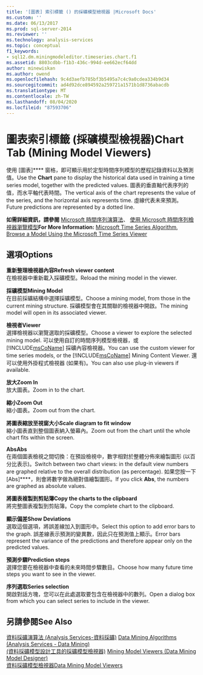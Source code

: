 ```yaml
---
title: '[圖表] 索引標籤 () 的採礦模型檢視器 |Microsoft Docs'
ms.custom: ''
ms.date: 06/13/2017
ms.prod: sql-server-2014
ms.reviewer: ''
ms.technology: analysis-services
ms.topic: conceptual
f1_keywords:
- sql12.dm.miningmodeleditor.timeseries.chart.f1
ms.assetid: 8803cdbb-f1b3-436c-994d-ee662ecf64dd
author: minewiskan
ms.author: owend
ms.openlocfilehash: 9c4d3aefb785bf3b5495a7c4c9a0cdea334b9d34
ms.sourcegitcommit: ad4d92dce894592a259721a1571b1d8736abacdb
ms.translationtype: MT
ms.contentlocale: zh-TW
ms.lasthandoff: 08/04/2020
ms.locfileid: "87593706"
---
```

# <a name="chart-tab-mining-model-viewers"></a><span data-ttu-id="6c6b5-102">圖表索引標籤 (採礦模型檢視器)</span><span class="sxs-lookup"><span data-stu-id="6c6b5-102">Chart Tab (Mining Model Viewers)</span></span>
  <span data-ttu-id="6c6b5-103">使用 [圖表]\*\*\*\* 窗格，即可顯示用於定型時間序列模型的歷程記錄資料以及預測值。</span><span class="sxs-lookup"><span data-stu-id="6c6b5-103">Use the **Chart** pane to display the historical data used in training a time series model, together with the predicted values.</span></span> <span data-ttu-id="6c6b5-104">圖表的垂直軸代表序列的值，而水平軸代表時間。</span><span class="sxs-lookup"><span data-stu-id="6c6b5-104">The vertical axis of the chart represents the value of the series, and the horizontal axis represents time.</span></span> <span data-ttu-id="6c6b5-105">虛線代表未來預測。</span><span class="sxs-lookup"><span data-stu-id="6c6b5-105">Future predictions are represented by a dotted line.</span></span>  
  
 <span data-ttu-id="6c6b5-106">**如需詳細資訊，請參閱** [Microsoft 時間序列演算法](data-mining/microsoft-time-series-algorithm.md)、 [使用 Microsoft 時間序列檢視器瀏覽模型](data-mining/browse-a-model-using-the-microsoft-time-series-viewer.md)</span><span class="sxs-lookup"><span data-stu-id="6c6b5-106">**For More Information:** [Microsoft Time Series Algorithm](data-mining/microsoft-time-series-algorithm.md), [Browse a Model Using the Microsoft Time Series Viewer](data-mining/browse-a-model-using-the-microsoft-time-series-viewer.md)</span></span>  
  
## <a name="options"></a><span data-ttu-id="6c6b5-107">選項</span><span class="sxs-lookup"><span data-stu-id="6c6b5-107">Options</span></span>  
 <span data-ttu-id="6c6b5-108">**重新整理檢視器內容**</span><span class="sxs-lookup"><span data-stu-id="6c6b5-108">**Refresh viewer content**</span></span>  
 <span data-ttu-id="6c6b5-109">在檢視器中重新載入採礦模型。</span><span class="sxs-lookup"><span data-stu-id="6c6b5-109">Reload the mining model in the viewer.</span></span>  
  
 <span data-ttu-id="6c6b5-110">**採礦模型**</span><span class="sxs-lookup"><span data-stu-id="6c6b5-110">**Mining Model**</span></span>  
 <span data-ttu-id="6c6b5-111">在目前採礦結構中選擇採礦模型。</span><span class="sxs-lookup"><span data-stu-id="6c6b5-111">Choose a mining model, from those in the current mining structure.</span></span> <span data-ttu-id="6c6b5-112">採礦模型會在其關聯的檢視器中開啟。</span><span class="sxs-lookup"><span data-stu-id="6c6b5-112">The mining model will open in its associated viewer.</span></span>  
  
 <span data-ttu-id="6c6b5-113">**檢視者**</span><span class="sxs-lookup"><span data-stu-id="6c6b5-113">**Viewer**</span></span>  
 <span data-ttu-id="6c6b5-114">選擇檢視器以瀏覽選取的採礦模型。</span><span class="sxs-lookup"><span data-stu-id="6c6b5-114">Choose a viewer to explore the selected mining model.</span></span> <span data-ttu-id="6c6b5-115">可以使用自訂的時間序列模型檢視器，或 [!INCLUDE[msCoName](../includes/msconame-md.md)] 採礦內容檢視器。</span><span class="sxs-lookup"><span data-stu-id="6c6b5-115">You can use the custom viewer for time series models, or the [!INCLUDE[msCoName](../includes/msconame-md.md)] Mining Content Viewer.</span></span> <span data-ttu-id="6c6b5-116">還可以使用外掛程式檢視器 (如果有)。</span><span class="sxs-lookup"><span data-stu-id="6c6b5-116">You can also use plug-in viewers if available.</span></span>  
  
 <span data-ttu-id="6c6b5-117">**放大**</span><span class="sxs-lookup"><span data-stu-id="6c6b5-117">**Zoom In**</span></span>  
 <span data-ttu-id="6c6b5-118">放大圖表。</span><span class="sxs-lookup"><span data-stu-id="6c6b5-118">Zoom in to the chart.</span></span>  
  
 <span data-ttu-id="6c6b5-119">**縮小**</span><span class="sxs-lookup"><span data-stu-id="6c6b5-119">**Zoom Out**</span></span>  
 <span data-ttu-id="6c6b5-120">縮小圖表。</span><span class="sxs-lookup"><span data-stu-id="6c6b5-120">Zoom out from the chart.</span></span>  
  
 <span data-ttu-id="6c6b5-121">**將圖表縮放至視窗大小**</span><span class="sxs-lookup"><span data-stu-id="6c6b5-121">**Scale diagram to fit window**</span></span>  
 <span data-ttu-id="6c6b5-122">縮小圖表直到整個圖表納入螢幕內。</span><span class="sxs-lookup"><span data-stu-id="6c6b5-122">Zoom out from the chart until the whole chart fits within the screen.</span></span>  
  
 <span data-ttu-id="6c6b5-123">**Abs**</span><span class="sxs-lookup"><span data-stu-id="6c6b5-123">**Abs**</span></span>  
 <span data-ttu-id="6c6b5-124">在兩個圖表檢視之間切換：在預設檢視中，數字相對於整體分佈來繪製圖形 (以百分比表示)。</span><span class="sxs-lookup"><span data-stu-id="6c6b5-124">Switch between two chart views: in the default view numbers are graphed relative to the overall distribution (as percentage).</span></span> <span data-ttu-id="6c6b5-125">如果您按一下 [Abs]\*\*\*\*，則會將數字做為絕對值繪製圖形。</span><span class="sxs-lookup"><span data-stu-id="6c6b5-125">If you click **Abs**, the numbers are graphed as absolute values.</span></span>  
  
 <span data-ttu-id="6c6b5-126">**將圖表複製到剪貼簿**</span><span class="sxs-lookup"><span data-stu-id="6c6b5-126">**Copy the charts to the clipboard**</span></span>  
 <span data-ttu-id="6c6b5-127">將完整圖表複製到剪貼簿。</span><span class="sxs-lookup"><span data-stu-id="6c6b5-127">Copy the complete chart to the clipboard.</span></span>  
  
 <span data-ttu-id="6c6b5-128">**顯示偏差**</span><span class="sxs-lookup"><span data-stu-id="6c6b5-128">**Show Deviations**</span></span>  
 <span data-ttu-id="6c6b5-129">選取這個選項，將誤差線加入到圖形中。</span><span class="sxs-lookup"><span data-stu-id="6c6b5-129">Select this option to add error bars to the graph.</span></span> <span data-ttu-id="6c6b5-130">誤差線表示預測的變異數，因此只在預測值上顯示。</span><span class="sxs-lookup"><span data-stu-id="6c6b5-130">Error bars represent the variance of the predictions and therefore appear only on the predicted values.</span></span>  
  
 <span data-ttu-id="6c6b5-131">**預測步驟**</span><span class="sxs-lookup"><span data-stu-id="6c6b5-131">**Prediction steps**</span></span>  
 <span data-ttu-id="6c6b5-132">選擇您要在檢視器中查看的未來時間步驟數目。</span><span class="sxs-lookup"><span data-stu-id="6c6b5-132">Choose how many future time steps you want to see in the viewer.</span></span>  
  
 <span data-ttu-id="6c6b5-133">**序列選取**</span><span class="sxs-lookup"><span data-stu-id="6c6b5-133">**Series selection**</span></span>  
 <span data-ttu-id="6c6b5-134">開啟對話方塊，您可以在此處選取要包含在檢視器中的數列。</span><span class="sxs-lookup"><span data-stu-id="6c6b5-134">Open a dialog box from which you can select series to include in the viewer.</span></span>  
  
## <a name="see-also"></a><span data-ttu-id="6c6b5-135">另請參閱</span><span class="sxs-lookup"><span data-stu-id="6c6b5-135">See Also</span></span>  
 <span data-ttu-id="6c6b5-136">[資料採礦演算法 &#40;Analysis Services-資料採礦&#41;](data-mining/data-mining-algorithms-analysis-services-data-mining.md) </span><span class="sxs-lookup"><span data-stu-id="6c6b5-136">[Data Mining Algorithms &#40;Analysis Services - Data Mining&#41;](data-mining/data-mining-algorithms-analysis-services-data-mining.md) </span></span>  
 <span data-ttu-id="6c6b5-137">[&#40;資料採礦模型設計工具的採礦模型檢視器&#41;](mining-model-viewers-data-mining-model-designer.md) </span><span class="sxs-lookup"><span data-stu-id="6c6b5-137">[Mining Model Viewers &#40;Data Mining Model Designer&#41;](mining-model-viewers-data-mining-model-designer.md) </span></span>  
 [<span data-ttu-id="6c6b5-138">資料採礦模型檢視器</span><span class="sxs-lookup"><span data-stu-id="6c6b5-138">Data Mining Model Viewers</span></span>](data-mining/data-mining-model-viewers.md)  
  
  
